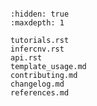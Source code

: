 ```{include} ../README.md

```

```{toctree}
:hidden: true
:maxdepth: 1

tutorials.rst
infercnv.rst
api.rst
template_usage.md
contributing.md
changelog.md
references.md
```
